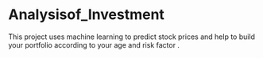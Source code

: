 # Analysisof_Investment
This project uses machine learning to predict stock prices and help to build your portfolio according to your age and risk factor .
